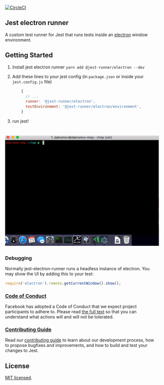 [![CircleCI](https://circleci.com/gh/facebook-atom/jest-electron-runner.svg?style=svg)](https://circleci.com/gh/facebook-atom/jest-electron-runner)


## Jest electron runner
A custom test runner for Jest that runs tests inside an [electron](https://electronjs.org/) window environment.

## Getting Started

1. Install jest electron runner `yarn add @jest-runner/electron --dev`
2. Add these lines to your jest config (in `package.json` or inside your `jest.config.js` file)


    ```js
        {
          // ...
          runner: '@jest-runner/electron',
          testEnvironment: '@jest-runner/electron/environment',
        }
    ```
3. run jest!


<h1 align="center">
    <img src="https://raw.githubusercontent.com/aaronabramov/gifs/master/jest_electron_runner_seutup.gif" />
</h1>

### Debugging
Normally jest-electron-runner runs a headless instance of electron. You may show the UI by adding this to your test:
```js
require('electron').remote.getCurrentWindow().show();
```

### [Code of Conduct](https://code.facebook.com/codeofconduct)

Facebook has adopted a Code of Conduct that we expect project participants to adhere to. Please read [the full text](https://code.facebook.com/codeofconduct) so that you can understand what actions will and will not be tolerated.

### [Contributing Guide](CONTRIBUTING.md)

Read our [contributing guide](CONTRIBUTING.md) to learn about our development process, how to propose bugfixes and improvements, and how to build and test your changes to Jest.

## License

[MIT licensed](./LICENSE).
